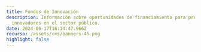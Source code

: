 ```yaml
---
title: Fondos de Innovación
description: Información sobre oportunidades de financiamiento para proyectos
  innovadores en el sector público.
date: 2024-06-17T16:14:47.966Z
recurso: /assets/cms/banners-45.png
highlight: false
---
```

